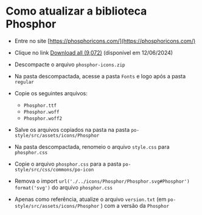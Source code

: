 # Como atualizar a biblioteca Phosphor

- Entre no site [https://phosphoricons.com/](https://phosphoricons.com/)

- Clique no link [Download all (9,072)](https://phosphoricons.com/assets/phosphor-icons.zip) (disponível em 12/06/2024)

- Descompacte o arquivo `phosphor-icons.zip`

- Na pasta descompactada, acesse a pasta `Fonts` e logo após a pasta `regular`

- Copie os seguintes arquivos:
  * `Phosphor.ttf`
  * `Phosphor.woff`
  * `Phosphor.woff2`

- Salve os arquivos copiados na pasta na pasta `po-style/src/assets/icons/Phosphor`

- Na pasta descompactada, renomeio o arquivo `style.css` para `phosphor.css`

- Copie o arquivo `phosphor.css` para a pasta `po-style/src/css/commons/po-icon`

- Remova o import `url('./../icons/Phosphor/Phosphor.svg#Phosphor') format('svg')` do arquivo `phosphor.css`

- Apenas como referência, atualize o arquivo `version.txt` (em `po-style/src/assets/icons/Phosphor` ) com a versão da `Phosphor`

